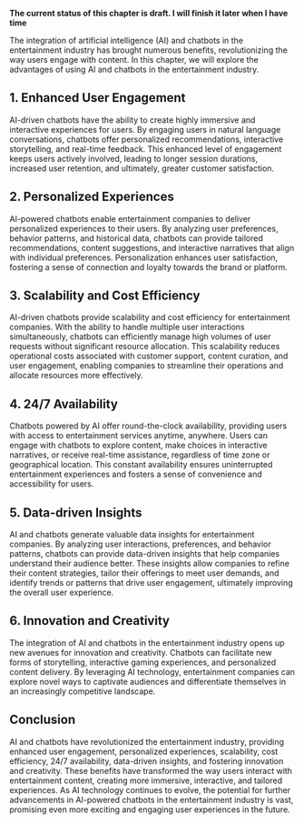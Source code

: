 **The current status of this chapter is draft. I will finish it later when I have time**

The integration of artificial intelligence (AI) and chatbots in the entertainment industry has brought numerous benefits, revolutionizing the way users engage with content. In this chapter, we will explore the advantages of using AI and chatbots in the entertainment industry.

**1. Enhanced User Engagement**
-------------------------------

AI-driven chatbots have the ability to create highly immersive and interactive experiences for users. By engaging users in natural language conversations, chatbots offer personalized recommendations, interactive storytelling, and real-time feedback. This enhanced level of engagement keeps users actively involved, leading to longer session durations, increased user retention, and ultimately, greater customer satisfaction.

**2. Personalized Experiences**
-------------------------------

AI-powered chatbots enable entertainment companies to deliver personalized experiences to their users. By analyzing user preferences, behavior patterns, and historical data, chatbots can provide tailored recommendations, content suggestions, and interactive narratives that align with individual preferences. Personalization enhances user satisfaction, fostering a sense of connection and loyalty towards the brand or platform.

**3. Scalability and Cost Efficiency**
--------------------------------------

AI-driven chatbots provide scalability and cost efficiency for entertainment companies. With the ability to handle multiple user interactions simultaneously, chatbots can efficiently manage high volumes of user requests without significant resource allocation. This scalability reduces operational costs associated with customer support, content curation, and user engagement, enabling companies to streamline their operations and allocate resources more effectively.

**4. 24/7 Availability**
------------------------

Chatbots powered by AI offer round-the-clock availability, providing users with access to entertainment services anytime, anywhere. Users can engage with chatbots to explore content, make choices in interactive narratives, or receive real-time assistance, regardless of time zone or geographical location. This constant availability ensures uninterrupted entertainment experiences and fosters a sense of convenience and accessibility for users.

**5. Data-driven Insights**
---------------------------

AI and chatbots generate valuable data insights for entertainment companies. By analyzing user interactions, preferences, and behavior patterns, chatbots can provide data-driven insights that help companies understand their audience better. These insights allow companies to refine their content strategies, tailor their offerings to meet user demands, and identify trends or patterns that drive user engagement, ultimately improving the overall user experience.

**6. Innovation and Creativity**
--------------------------------

The integration of AI and chatbots in the entertainment industry opens up new avenues for innovation and creativity. Chatbots can facilitate new forms of storytelling, interactive gaming experiences, and personalized content delivery. By leveraging AI technology, entertainment companies can explore novel ways to captivate audiences and differentiate themselves in an increasingly competitive landscape.

**Conclusion**
--------------

AI and chatbots have revolutionized the entertainment industry, providing enhanced user engagement, personalized experiences, scalability, cost efficiency, 24/7 availability, data-driven insights, and fostering innovation and creativity. These benefits have transformed the way users interact with entertainment content, creating more immersive, interactive, and tailored experiences. As AI technology continues to evolve, the potential for further advancements in AI-powered chatbots in the entertainment industry is vast, promising even more exciting and engaging user experiences in the future.
